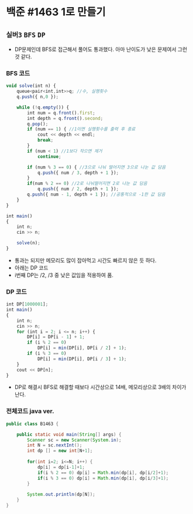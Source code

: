 # 백준 #1463 1로 만들기
`실버3` `BFS` `DP`
---
- DP문제인데 BFS로 접근해서 풀어도 통과했다. 아마 난이도가 낮은 문제여서 그런 것 같다.

### BFS 코드
```jsx
void solve(int n) {
	queue<pair<int,int>>q; //수, 실행횟수
	q.push({ n,0 });

	while (!q.empty()) {
		int num = q.front().first;
		int depth = q.front().second;
		q.pop();
		if (num == 1) { //1이면 실행횟수를 출력 후 종료
			cout << depth << endl;
			break;
		}
		if (num < 1) //1보다 작으면 제거
			continue;

		if (num % 3 == 0) { //3으로 나눠 떨어지면 3으로 나눈 값 담음
			q.push({ num / 3, depth + 1 });
		}
		if(num % 2 == 0) //2로 나눠떨어지면 2로 나눈 값 담음
			q.push({ num / 2, depth + 1 });
		q.push({ num - 1, depth + 1 }); //공통적으로 -1한 값 담음
	}
}

int main()
{
	int n;
	cin >> n;

	solve(n);
}
```
- 통과는 되지만 메모리도 많이 잡아먹고 시간도 빠르지 않은 듯 하다.
- 아래는 DP 코드
- i번째 DP는 /2, /3 중 낮은 값임을 적용하여 품.
### DP 코드
```jsx
int DP[1000001];
int main()
{
	int n;
	cin >> n;
	for (int i = 2; i <= n; i++) {
		DP[i] = DP[i - 1] + 1;
		if (i % 2 == 0)
			DP[i] = min(DP[i], DP[i / 2] + 1);
		if (i % 3 == 0)
			DP[i] = min(DP[i], DP[i / 3] + 1);
	}
	cout << DP[n];
}
```
- DP로 해결시 BFS로 해결할 때보다 시간상으로 14배, 메모리상으로 3배의 차이가 난다.

### 전체코드 java ver.
```java
public class B1463 {

	public static void main(String[] args) {
		Scanner sc = new Scanner(System.in);
		int N = sc.nextInt();
		int dp [] = new int[N+1];
		
		for(int i=2; i<=N; i++) {
			dp[i] = dp[i-1]+1;
			if(i % 2 == 0) dp[i] = Math.min(dp[i], dp[i/2]+1);
			if(i % 3 == 0) dp[i] = Math.min(dp[i], dp[i/3]+1);
		}
		
		System.out.println(dp[N]);
	}
}

```
